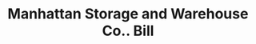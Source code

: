 ---
doi: 10.7916/D8R79SC4
date_other: '1892'
date_other_textual: '1892'
form: printed ephemera
genre:
- Invoices
name:
- Manhattan Storage and Warehouse Co.
object_in_context_url: https://biggert.cul.columbia.edu/items/view/ave_biggert_01061
subject_hierarchical_geographic:
- New York, New York, United States
subject_name:
- Manhattan Storage and Warehouse Co.
title: Manhattan Storage and Warehouse Co.. Bill
sort_title: Manhattan Storage and Warehouse Co.. Bill
call_number: ave_biggert_01061
coordinates:
- 40.71277777777778,-74.00583333333333
pid: ave_biggert_01061
identifiers: ave_biggert_01061
thumbnail: https://derivativo-2.library.columbia.edu/iiif/2/ldpd:344332/full/!256,256/0/native.jpg
permalink: /biggert/ave_biggert_01061/
layout: iiif-image-page
---